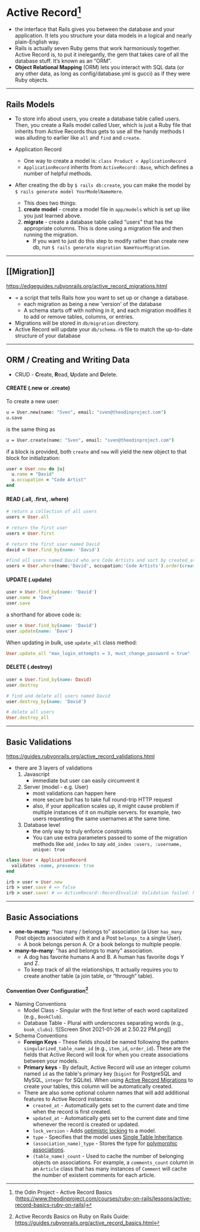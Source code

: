 # Active Record[^1]
- the interface that Rails gives you between the database and your application. It lets you structure your data models in a logical and nearly plain-English way.
- Rails is actually seven Ruby gems that work harmoniously together. Active Record is, to put it inelegantly, the gem that takes care of all the database stuff. It’s known as an “ORM”. 
- **Object Relational Mapping** (ORM) lets you interact with SQL data (or any other data, as long as config/database.yml is gucci) as if they were Ruby objects.
<hr>


## Rails Models
- To store info about users, you create a database table called users. Then, you create a Rails model called User, which is just a Ruby file that inherits from Active Records  thus gets to use all the handy methods I was alluding to earlier like `all` and `find` and `create`.

- Application Record
	- One way to create a model is: 
			```
			class Product < ApplicationRecord
			```
	- `ApplicationRecord` inherits from `ActiveRecord::Base`, which defines a number of helpful methods.
		

- After creating the db by `$ rails db:create`, you can make the model by `$ rails generate model YourModelNameHere`.
	- This does two things: 
	1.  **create model** - create a model file in `app/models` which is set up like you just learned above.
	2.  **migrate** - create a database table called “users” that has the appropriate columns. This is done using a migration file and then running the migration.
		- If you want to just do this step to modify rather than create new db, run `$ rails generate migration NameYourMigration`.

<hr>

## [[Migration]]
https://edgeguides.rubyonrails.org/active_record_migrations.html
- = a script that tells Rails how you want to set up or change a database.
	- each migration as being a new 'version' of the database
	- A schema starts off with nothing in it, and each migration modifies it to add or remove tables, columns, or entries.
- Migrations will be stored in `db/migration` directory.
- Active Record will update your `db/schema.rb` file to match the up-to-date structure of your database

<hr>

## ORM / Creating and Writing Data
- CRUD - **C**reate, **R**ead, **U**pdate and **D**elete.

#### CREATE (.new or .create)

To create a new user:

```bash
u = User.new(name: "Sven", email: "sven@theodinproject.com")
u.save
```
is the same thing as

```bash
u = User.create(name: "Sven", email: "sven@theodinproject.com")
```

if a block is provided, both `create` and `new` will yield the new object to that block for initialization:
```ruby
user = User.new do |u|
  u.name = "David"
  u.occupation = "Code Artist"
end
```

#### READ (.all, .first, .where)
```ruby
# return a collection of all users
users = User.all
```
```ruby
# return the first user
users = User.first
```
```ruby
# return the first user named David
david = User.find_by(name: 'David')
```
```ruby
#find all users named David who are Code Artists and sort by created_at in reverse chronological order
users = User.where(name:'David', occupation:'Code Artists').order(created_at: :desc)
```

#### UPDATE (.update)
```ruby
user = User.find_by(name: 'David')
user.name = 'Dave'
user.save
```
a shorthand for above code is:
```ruby
user = User.find_by(name: 'David')
user.update(name: 'Dave')
```
When updating in bulk, use `update_all` class method:
```ruby
User.update_all "max_login_attempts = 3, must_change_password = true"
```

#### DELETE (.destroy)
```ruby
user = User.find_by(name: David)
user.destroy
```
```ruby
# find and delete all users named David
user.destroy_by(name: 'David')

# delete all users
User.destroy_all
```

<hr>

## Basic Validations
https://guides.rubyonrails.org/active_record_validations.html

- there are 3 layers of validations
	1. Javascript
		- immediate but user can easily circumvent it
	2. Server (model - e.g. User)
		- most validations can happen here
		- more secure but has to take full round-trip HTTP request
		- also, if your application scales up, it might cause problem if multiple instances of it on multiple servers. for example, two users requesting the same usernames at the same time.
	3. Database level
		- the only way to truly enforce constraints
		- You can use extra parameters passed to some of the migration methods like `add_index` to say `add_index :users, :username, unique: true`

```ruby
class User < ApplicationRecord
  validates :name, presence: true
end
```

```ruby
irb > user = User.new
irb > user.save # => false
irb > user.save! # => ActiveRecord::RecordInvalid: Validation failed: Name can't be blank
```

<hr>

## Basic Associations

- **one-to-many**: “has many / belongs to” association (a User `has_many` Post objects associated with it and a Post `belongs_to` a single User).
	- A book belongs person A. Or a book belongs to multiple people.
- **many-to-many**: "has and belongs to many" association.
	- A dog has favorite humans A and B. A human has favorite dogs Y and Z.
	- To keep track of all the relationships, tt actually requires you to create another table (a join table, or “through” table).

#### Convention Over Configuration[^2]
- Naming Conventions
	-   Model Class - Singular with the first letter of each word capitalized (e.g., `BookClub`).
	-   Database Table - Plural with underscores separating words (e.g., `book_clubs`).
	![[Screen Shot 2021-01-26 at 2.50.22 PM.png]]
-   Schema Conventions
	-   **Foreign Keys** -    These fields should be named following the pattern `singularized_table_name_id` (e.g., `item_id`, `order_id`). These are the fields that Active Record will look for when you create associations between your models.
	-   **Primary keys** \- By default, Active Record will use an integer column named `id` as the table's primary key (`bigint` for PostgreSQL and MySQL, `integer` for SQLite). When using [Active Record Migrations](https://guides.rubyonrails.org/active_record_migrations.html) to create your tables, this column will be automatically created.
	-   There are also some optional column names that will add additional features to Active Record instances:
		-   `created_at` \- Automatically gets set to the current date and time when the record is first created.
		-   `updated_at` \- Automatically gets set to the current date and time whenever the record is created or updated.
		-   `lock_version` \- Adds [optimistic locking](https://api.rubyonrails.org/v6.1.1/classes/ActiveRecord/Locking.html) to a model.
		-   `type` \- Specifies that the model uses [Single Table Inheritance](https://api.rubyonrails.org/v6.1.1/classes/ActiveRecord/Base.html#class-ActiveRecord::Base-label-Single+table+inheritance).
		-   `(association_name)_type` \- Stores the type for [polymorphic associations](https://guides.rubyonrails.org/association_basics.html#polymorphic-associations).
		-   `(table_name)_count` \- Used to cache the number of belonging objects on associations. For example, a `comments_count` column in an `Article` class that has many instances of `Comment` will cache the number of existent comments for each article.


[^1]: the Odin Project - Active Record Basics (https://www.theodinproject.com/courses/ruby-on-rails/lessons/active-record-basics-ruby-on-rails)

[^2]: Active Records Basics on Ruby on Rails Guide: https://guides.rubyonrails.org/active_record_basics.html